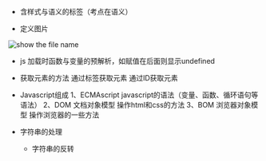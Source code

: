 - 含样式与语义的标签（考点在语义）



-  定义图片  
<img src="filepath" alt="show the file name" />


- js
加载时函数与变量的预解析，如赋值在后面则显示undefined


- 获取元素的方法
  通过标签获取元素
  通过ID获取元素


- Javascript组成
  1、ECMAscript javascript的语法（变量、函数、循环语句等语法）
  2、DOM 文档对象模型 操作html和css的方法
  3、BOM 浏览器对象模型 操作浏览器的一些方法

- 字符串的处理
  - 字符串的反转
